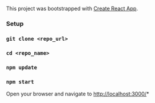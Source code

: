 This project was bootstrapped with [Create React App](https://github.com/facebook/create-react-app).

### Setup

### `git clone <repo_url>`
### `cd <repo_name>`
### `npm update`
### `npm start`

Open your browser and navigate to [http://localhost:3000/](http://localhost:3000/)*
